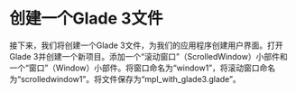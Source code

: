# 创建一个Glade 3文件

接下来，我们将创建一个Glade 3文件，为我们的应用程序创建用户界面。打开Glade 3并创建一个新项目。添加一个“滚动窗口”（ScrolledWindow）小部件和一个“窗口”（Window）小部件。将窗口命名为“window1”，将滚动窗口命名为“scrolledwindow1”。将文件保存为“mpl_with_glade3.glade”。
